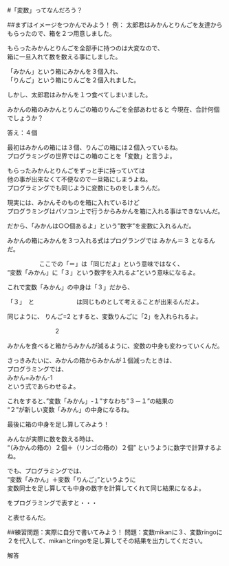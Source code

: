 #「変数」ってなんだろう？

##まずはイメージをつかんでみよう！
例：
太郎君はみかんとりんごを友達からもらったので、箱を２つ用意しました。　

もらったみかんとりんごを全部手に持つのは大変なので、<br />
箱に一旦入れて数を数える事にしました。　　

「みかん」という箱にみかんを３個入れ、<br />
「りんご」という箱にりんごを２個入れました。　

しかし、太郎君はみかんを１つ食べてしまいました。

みかんの箱のみかんとりんごの箱のりんごを全部あわせると
今現在、合計何個でしょうか？

答え：４個

最初はみかんの箱には３個、りんごの箱には２個入っているね。<br />
プログラミングの世界ではこの箱のことを「変数」と言うよ。

もらったみかんとりんごをずっと手に持っていては<br />
他の事が出来なくて不便なので一旦箱にしまうよね。<br />
プログラミングでも同じように変数にものをしまうんだ。

現実には、みかんそのものを箱に入れているけど<br />
プログラミングはパソコン上で行うからみかんを箱に入れる事はできないんだ。

だから、「みかんは○○個あるよ」という”数字”を変数に入れるんだ。

みかんの箱にみかんを３つ入れる式はプログラングでは
みかん＝３
となるんだ。

　　　　　
ここでの「＝」は「同じだよ」という意味ではなく、<br />
“変数「みかん」に「３」という数字を入れるよ“という意味になるよ。

これで変数「みかん」の中身は「３」だから、
　　　　　

「３」　と　　　　　　　は同じものとして考えることが出来るんだよ。

同じように、
りんご=2
とすると、変数りんごに「2」を入れられるよ。



　　　　　　　　2



みかんを食べると箱からみかんが減るように、変数の中身も変わっていくんだ。

さっきみたいに、みかんの箱からみかんが１個減ったときは、<br />
プログラミングでは、<br />
みかん=みかん-1<br />
という式であらわせるよ。<br />

これをすると、”変数「みかん」-１”すなわち”３－１”の結果の<br />
“２”が新しい変数「みかん」の中身になるね。

最後に箱の中身を足し算してみよう！<br />

みんなが実際に数を数える時は、<br />
“（みかんの箱の）２個＋（リンゴの箱の）２個”
というように数字で計算するよね。

でも、プログラミングでは、<br />
“変数「みかん」＋変数「りんご」”というように<br />
変数同士を足し算しても中身の数字を計算してくれて同じ結果になるよ。

をプログラミングで表すと・・・

と表せるんだ。

##練習問題：実際に自分で書いてみよう！
問題：変数mikanに３、変数ringoに２を代入して、mikanとringoを足し算してその結果を出力してください。

解答
